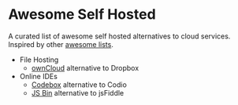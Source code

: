 # Awesome Self Hosted

A curated list of awesome self hosted alternatives to cloud services. Inspired by other [awesome lists](https://github.com/bayandin/awesome-awesomeness).

- File Hosting
	- [ownCloud](https://github.com/owncloud/core) alternative to Dropbox
- Online IDEs
	- [Codebox](https://github.com/CodeboxIDE/codebox) alternative to Codio
	- [JS Bin](https://github.com/jsbin/jsbin/) alternative to jsFiddle
